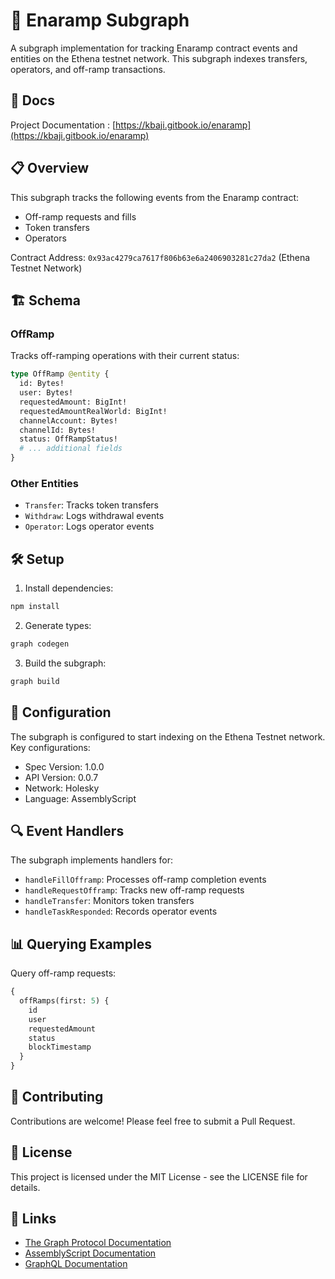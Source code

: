 # 🚀 Enaramp Subgraph

A subgraph implementation for tracking Enaramp contract events and entities on the Ethena testnet network. This subgraph indexes transfers, operators, and off-ramp transactions.

## 📧 Docs

Project Documentation : [https://kbaji.gitbook.io/enaramp](https://kbaji.gitbook.io/enaramp)

## 📋 Overview

This subgraph tracks the following events from the Enaramp contract:
- Off-ramp requests and fills
- Token transfers
- Operators

Contract Address: `0x93ac4279ca7617f806b63e6a2406903281c27da2` (Ethena Testnet Network)

## 🏗 Schema

### OffRamp
Tracks off-ramping operations with their current status:
```graphql
type OffRamp @entity {
  id: Bytes!
  user: Bytes!
  requestedAmount: BigInt!
  requestedAmountRealWorld: BigInt!
  channelAccount: Bytes!
  channelId: Bytes!
  status: OffRampStatus!
  # ... additional fields
}
```

### Other Entities
- `Transfer`: Tracks token transfers
- `Withdraw`: Logs withdrawal events
- `Operator`: Logs operator events

## 🛠 Setup

1. Install dependencies:
```bash
npm install
```

2. Generate types:
```bash
graph codegen
```

3. Build the subgraph:
```bash
graph build
```

## 📝 Configuration

The subgraph is configured to start indexing on the Ethena Testnet network. Key configurations:

- Spec Version: 1.0.0
- API Version: 0.0.7
- Network: Holesky
- Language: AssemblyScript

## 🔍 Event Handlers

The subgraph implements handlers for:
- `handleFillOfframp`: Processes off-ramp completion events
- `handleRequestOfframp`: Tracks new off-ramp requests
- `handleTransfer`: Monitors token transfers
- `handleTaskResponded`: Records operator events

## 📊 Querying Examples

Query off-ramp requests:
```graphql
{
  offRamps(first: 5) {
    id
    user
    requestedAmount
    status
    blockTimestamp
  }
}
```

## 🤝 Contributing

Contributions are welcome! Please feel free to submit a Pull Request.

## 📜 License

This project is licensed under the MIT License - see the LICENSE file for details.

## 🔗 Links
- [The Graph Protocol Documentation](https://thegraph.com/docs/en/)
- [AssemblyScript Documentation](https://www.assemblyscript.org/)
- [GraphQL Documentation](https://graphql.org/learn/)